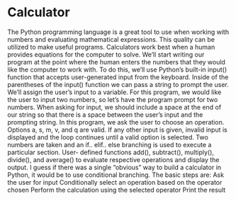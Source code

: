 # Calculator
The Python programming language is a great tool to use when working with numbers and evaluating mathematical expressions. This quality can be utilized to make useful programs. Calculators work best when a human provides equations for the computer to solve. We’ll start writing our program at the point where the human enters the numbers that they would like the computer to work with. To do this, we’ll use Python’s built-in input() function that accepts user-generated input from the keyboard. Inside of the parentheses of the input() function we can pass a string to prompt the user. We’ll assign the user’s input to a variable. For this program, we would like the user to input two numbers, so let’s have the program prompt for two numbers. When asking for input, we should include a space at the end of our string so that there is a space between the user’s input and the prompting string. In this program, we ask the user to choose an operation. Options a, s, m, v, and q are valid. If any other input is given, invalid input is displayed and the loop continues until a valid option is selected. Two numbers are taken and an if.. elif.. else branching is used to execute a particular section. User- defined functions add(), subtract(), multiply(), divide(), and average() to evaluate respective operations and display the output. I guess if there was a single “obvious” way to build a calculator in Python, it would be to use conditional branching. The basic steps are:                                                                                                                                                            Ask the user for input Conditionally select an operation based on the operator chosen Perform the calculation using the selected operator Print the result
